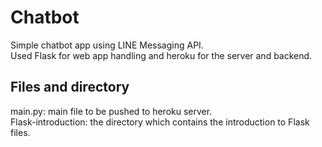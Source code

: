 # Chatbot
Simple chatbot app using LINE Messaging API.  
Used Flask for web app handling and heroku for the server and backend.

## Files and directory
main.py: main file to be pushed to heroku server.  
Flask-introduction: the directory which contains the introduction to Flask files.
